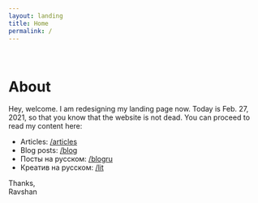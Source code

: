 ```yaml
---
layout: landing
title: Home
permalink: /
---
```


<a name="about"></a><br>
# About
<!--
My name is Ravshan S.K. (Ravshanbek Khodzhimatov). I hold a [Master's Degree in Economics](http://econ.boun.edu.tr) from [Bogazici University](http://boun.edu.tr), [Istanbul, Turkey](https://en.wikipedia.org/wiki/Istanbul). My research interests are _agent-based modeling, macroeconometrics and forecasting_. Aside from my expertise in economics, I have an experience working as _financial analyst, customer service assistant, marketing assistant, interpreter, data scientist and web developer_.  

## What services do I provide?

You have come to the right place, if you are:
- a **manager** or **business owner** needing to analyze their corporate data and perform scenario analysis
- a **researcher** needing a statistical algorithm/model, tailored exactly for your need
- a **data scientist** needing a consultation in statistical theory
- a **policymaker** needing to analyze economic impacts of a policy

I provide **data analysis** and **statistical and economic consulting** services, which include:
- performing data analysis
- performing scenario analysis
- performing economic impact analysis (EIA)
- developing statistical algorithms
- consulting in statistical and economic theory
- simulating economic markets (including token-based markets)
- preparing business plans and financial projections


In the blog of this website I give a generic picture of works done and publish on related auxilliary topics, but not the work itself. 

<a name="works"></a><br>
# Works

<div class="d-flex flex-row py-5">
  <div class="col-md">
	<img class="rounded-circle img-thumbnail" src="/assets/img/landing/caterpillar.png">
  </div>
  <div class="col-md">
	<img class="rounded-circle img-thumbnail" src="/assets/img/landing/bsh.jpg">
  </div>
  <div class="col-md">
	<img class="rounded-circle img-thumbnail" src="/assets/img/landing/stata.jpg">
  </div>
</div>

<div class="col-md-12 py-4">
	<a href="/works" class="btn btn-light btn-block">Other works<br/><i class="fas fa-angle-down fa-2x"></i></a>
</div>

<a name="hire"></a><br>
# Hire me

### Request a collaboration
<form action="https://formspree.io/rsk@ravshansk.com" method="POST">
<div class="form-row py-3">
	<input type="hidden" name="_subject" value="Job request from website" />
	<div class="col-md">
		<div>
		<input class="form-group form-control" type="text" name="name" placeholder="Name" required />
		</div>
		<div>
		<input class="form-group form-control" type="email" name="email" placeholder="Email" required />
		</div>
		<div>
		<input class="form-group form-control" type="text" name="other" placeholder="Phone or Skype" />
		</div>
	</div>
	<div class="col-md">
		<div>
		<select class="form-group form-control" name="topic">
			<option disabled selected>Choose a subject</option>
			<option>Economic Theory</option>
			<option>Statistical Theory</option>
			<option>Economic Analysis</option>
			<option>Statistical Analysis</option>
			<option>Machine Learning</option>
			<option>Computational Statistics</option>
			<option>Other</option>
		</select>
		</div>
		<div>
		<textarea name="body" rows="10" class="form-control" placeholder="Write the task details. I will answer within a day." required></textarea>
		</div>
	</div>
</div>
<button type="submit" class="form-control btn btn-info">Send</button>
</form>
<br/>

### Don't like forms?
You can also contact me via email or social media. The most recent info is available below. Please write the subject and description of your project and include the estimated budget. 
-->
Hey, welcome. I am redesigning my landing page now. Today is Feb. 27, 2021, so that you know that the website is not dead. You can proceed to read my content here:

- Articles: [/articles](/articles)
- Blog posts: [/blog](/blog)
- Посты на русском: [/blogru](/blogru)
- Креатив на русском: [/lit](https://lit.ravshansk.com)


Thanks,  
Ravshan
